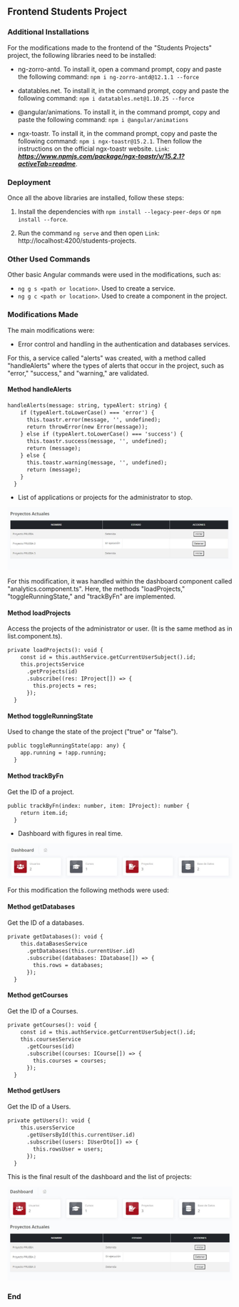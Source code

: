 ## Frontend Students Project


### Additional Installations
For the modifications made to the frontend of the "Students Projects" project, the following libraries need to be installed:

- ng-zorro-antd. To install it, open a command prompt, copy and paste the following command: `npm i ng-zorro-antd@12.1.1 --force`

- datatables.net. To install it, in the command prompt, copy and paste the following command: `npm i datatables.net@1.10.25 --force`

- @angular/animations. To install it, in the command prompt, copy and paste the following command: `npm i @angular/animations`

- ngx-toastr. To install it, in the command prompt, copy and paste the following command: `npm i ngx-toastr@15.2.1`. Then follow the instructions on the official ngx-toastr website. `Link`: ***https://www.npmjs.com/package/ngx-toastr/v/15.2.1?activeTab=readme***.

### Deployment

Once all the above libraries are installed, follow these steps:

1. Install the dependencies with `npm install --legacy-peer-deps` or `npm install --force`.

2. Run the command `ng serve` and then open `Link`: http://localhost:4200/students-projects.

### Other Used Commands

Other basic Angular commands were used in the modifications, such as:

- `ng g s <path or location>`. Used to create a service.
- `ng g c <path or location>`. Used to create a component in the project.

### Modifications Made

The main modifications were:

- Error control and handling in the authentication and databases services.

For this, a service called "alerts" was created, with a method called "handleAlerts" where the types of alerts that occur in the project, such as "error," "success," and "warning," are validated.

#### Method handleAlerts

```
handleAlerts(message: string, typeAlert: string) {
    if (typeAlert.toLowerCase() === 'error') {
      this.toastr.error(message, '', undefined);
      return throwError(new Error(message));
    } else if (typeAlert.toLowerCase() === 'success') {
      this.toastr.success(message, '', undefined);
      return (message);
    } else {
      this.toastr.warning(message, '', undefined);
      return (message);
    }
  }
```

- List of applications or projects for the administrator to stop.

![](https://raw.githubusercontent.com/FelipeM09/imagesProject/main/Imagen%20de%20WhatsApp%202023-06-22%20a%20las%2000.47.09.jpg)

For this modification, it was handled within the dashboard component called "analytics.component.ts". Here, the methods "loadProjects," "toggleRunningState," and "trackByFn" are implemented.

#### Method loadProjects

Access the projects of the administrator or user. (It is the same method as in list.component.ts).

``` 
private loadProjects(): void {
    const id = this.authService.getCurrentUserSubject().id;
    this.projectsService
      .getProjects(id)
      .subscribe((res: IProject[]) => {
        this.projects = res;
      });
  }

```

#### Method toggleRunningState

Used to change the state of the project ("true" or "false").

``` 
public toggleRunningState(app: any) {
    app.running = !app.running;
  }

```

#### Method trackByFn

Get the ID of a project.

``` 
public trackByFn(index: number, item: IProject): number {
    return item.id;
  }

```
- Dashboard with figures in real time.

![](https://raw.githubusercontent.com/FelipeM09/imagesProject/main/Imagen%20de%20WhatsApp%202023-06-22%20a%20las%2000.47.16.jpg)

For this modification the following methods were used:

#### Method getDatabases

Get the ID of a databases.

``` 
private getDatabases(): void {
    this.dataBasesService
      .getDatabases(this.currentUser.id)
      .subscribe((databases: IDatabase[]) => {
        this.rows = databases;
      });
  }

```

#### Method getCourses

Get the ID of a Courses.

``` 
private getCourses(): void {
    const id = this.authService.getCurrentUserSubject().id;
    this.coursesService
      .getCourses(id)
      .subscribe((courses: ICourse[]) => {
        this.courses = courses;
      });
  }

```

#### Method getUsers

Get the ID of a Users.

``` 
private getUsers(): void {
    this.usersService
      .getUsersById(this.currentUser.id)
      .subscribe((users: IUserDto[]) => {
        this.rowsUser = users;
      });
  }

```
This is the final result of the dashboard and the list of projects:

![](https://raw.githubusercontent.com/FelipeM09/imagesProject/main/Imagen%20de%20WhatsApp%202023-06-22%20a%20las%2000.46.36.jpg)



### End
